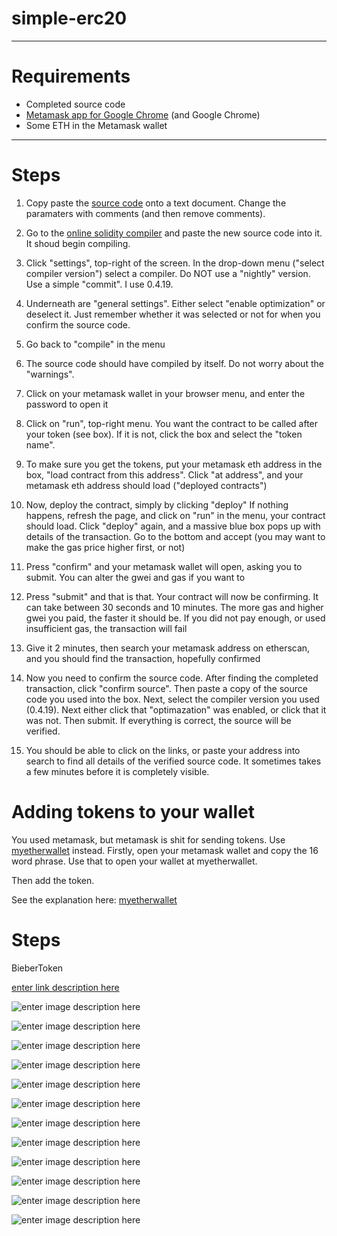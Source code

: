 # simple-erc20

-----

# Requirements

- Completed source code
- [Metamask app for Google Chrome](https://chrome.google.com/webstore/detail/metamask/nkbihfbeogaeaoehlefnkodbefgpgknn) (and Google Chrome)
- Some ETH in the Metamask wallet

-----

# Steps

1. Copy paste the [source code](https://github.com/insaneinthemembrane/simple-erc20/blob/master/YOURTOKEN.sol) onto a text document. Change the paramaters with comments (and then remove comments).

2. Go to the [online solidity compiler](http://remix.ethereum.org) and paste the new source code into it. It shoud begin compiling.

3. Click "settings", top-right of the screen. In the drop-down menu ("select compiler version") select a compiler. Do NOT use a "nightly" version. Use a simple "commit". I use 0.4.19.

4. Underneath are "general settings". Either select "enable optimization" or deselect it. Just remember whether it was selected or not for when you confirm the source code.

5. Go back to "compile" in the menu

6. The source code should have compiled by itself. Do not worry about the "warnings". 

7. Click on your metamask wallet in your browser menu, and enter the password to open it

8. Click on "run", top-right menu. You want the contract to be called after your token (see box). If it is not, click the box and select the "token name".

9. To make sure you get the tokens, put your metamask eth address in the box, "load contract from this address". Click "at address", and your metamask eth address should load ("deployed contracts")

10. Now, deploy the contract, simply by clicking "deploy" If nothing happens, refresh the page, and click on "run" in the menu, your contract should load. Click "deploy" again, and a massive blue box pops up with details of the transaction. Go to the bottom and accept (you may want to make the gas price higher first, or not)

11. Press "confirm" and your metamask wallet will open, asking you to submit. You can alter the gwei and gas if you want to

12. Press "submit" and that is that. Your contract will now be confirming. It can take between 30 seconds and 10 minutes. The more gas and higher gwei you paid, the faster it should be. If you did not pay enough, or used insufficient gas, the transaction will fail

13. Give it 2 minutes, then search your metamask address on etherscan, and you should find the transaction, hopefully confirmed

14. Now you need to confirm the source code. After finding the completed transaction, click "confirm source". Then paste a copy of the source code you used into the box. Next, select the compiler version you used (0.4.19). Next either click that "optimazation" was enabled, or click that it was not. Then submit. If everything is correct, the source will be verified.

15. You should be able to click on the links, or paste your address into search to find all details of the verified source code. It sometimes takes a few minutes before it is completely visible.


# Adding tokens to your wallet

You used metamask, but metamask is shit for sending tokens. Use [myetherwallet](https://myetherwallet.com) instead. Firstly, open your metamask wallet and copy the 16 word phrase. Use that to open your wallet at myetherwallet.

Then add the token.

See the explanation here: [myetherwallet](https://github.com/insaneinthemembrane/ERC20-Adding-Token) 


# Steps


BieberToken

[enter link description here](https://etherscan.io/token/0x4a3bf69d05de3dad67ca8f2ff4cff4f482b714b4)



![enter image description here](https://cdn.pbrd.co/images/Hvos34e.png)


![enter image description here](https://cdn.pbrd.co/images/HvosoY7.png)


![enter image description here](https://cdn.pbrd.co/images/HvosJZM.png)


![enter image description here](https://cdn.pbrd.co/images/HvotIVi.png)


![enter image description here](https://cdn.pbrd.co/images/Hvou6ap.png)

![enter image description here](https://cdn.pbrd.co/images/HvoutiX.png)


![enter image description here](https://cdn.pbrd.co/images/HvouGCV.png)


![enter image description here](https://cdn.pbrd.co/images/HvouWyQ.png)


![enter image description here](https://cdn.pbrd.co/images/Hvovc82.png)


![enter image description here](https://cdn.pbrd.co/images/Hvovc82.png)


![enter image description here](https://cdn.pbrd.co/images/HvovDMG.png)

![enter image description here](https://cdn.pbrd.co/images/HvovURd.png)

